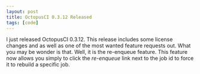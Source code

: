 ```yaml
---
layout: post
title: OctopusCI 0.3.12 Released
tags: [code]
---
```


I just released OctopusCI 0.3.12. This release includes some license changes and as well as one of the most wanted feature requests out. What you may be wonder is that. Well, it is the re-enqueue feature. This feature now allows you simply to click the *re-enqueue* link next to the job id to force it to rebuild a specific job.
